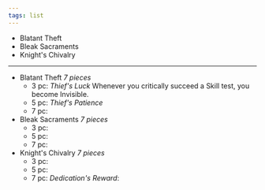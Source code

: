 ```yaml
---
tags: list
---
```

- Blatant Theft
- Bleak Sacraments
- Knight's Chivalry
---
- Blatant Theft *7 pieces*
	- 3 pc: *Thief's Luck* Whenever you critically succeed a Skill test, you become Invisible.
	- 5 pc:  *Thief's Patience* 
	- 7 pc:
- Bleak Sacraments *7 pieces*
	- 3 pc:
	- 5 pc:
	- 7 pc:
- Knight's Chivalry *7 pieces*
	- 3 pc:
	- 5 pc:
	- 7 pc: *Dedication's Reward*: